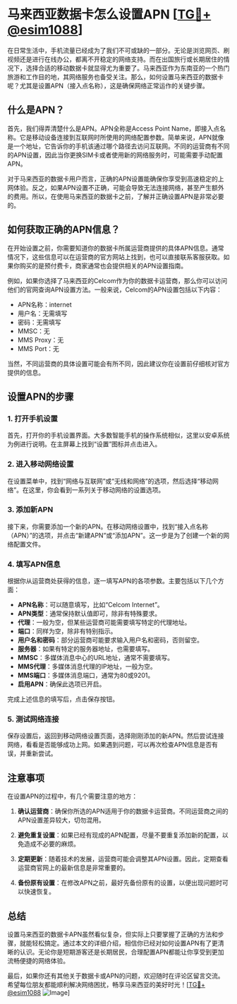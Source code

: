 # 马来西亚数据卡怎么设置APN [[TG💪+ @esim1088](https://t.me/s/esim1088)]

在日常生活中，手机流量已经成为了我们不可或缺的一部分。无论是浏览网页、刷视频还是进行在线办公，都离不开稳定的网络支持。而在出国旅行或长期居住的情况下，选择合适的移动数据卡就显得尤为重要了。马来西亚作为东南亚的一个热门旅游和工作目的地，其网络服务也备受关注。那么，如何设置马来西亚的数据卡呢？尤其是设置APN（接入点名称），这是确保网络正常运作的关键步骤。

## 什么是APN？

首先，我们得弄清楚什么是APN。APN全称是Access Point Name，即接入点名称。它是移动设备连接到互联网时所使用的网络配置参数。简单来说，APN就像是一个地址，它告诉你的手机该通过哪个路径去访问互联网。不同的运营商有不同的APN设置，因此当你更换SIM卡或者使用新的网络服务时，可能需要手动配置APN。

对于马来西亚的数据卡用户而言，正确的APN设置能确保你享受到高速稳定的上网体验。反之，如果APN设置不正确，可能会导致无法连接网络，甚至产生额外的费用。所以，在使用马来西亚的数据卡之前，了解并正确设置APN是非常必要的。

## 如何获取正确的APN信息？

在开始设置之前，你需要知道你的数据卡所属运营商提供的具体APN信息。通常情况下，这些信息可以在运营商的官方网站上找到，也可以直接联系客服获取。如果你购买的是预付费卡，商家通常也会提供相关的APN设置指南。

例如，如果你选择了马来西亚的Celcom作为你的数据卡运营商，那么你可以访问他们的官网查询APN设置方法。一般来说，Celcom的APN设置包括以下内容：
- APN名称：internet
- 用户名：无需填写
- 密码：无需填写
- MMSC：无
- MMS Proxy：无
- MMS Port：无

当然，不同运营商的具体设置可能会有所不同，因此建议你在设置前仔细核对官方提供的信息。

## 设置APN的步骤

### 1. 打开手机设置

首先，打开你的手机设置界面。大多数智能手机的操作系统相似，这里以安卓系统为例进行说明。在主屏幕上找到“设置”图标并点击进入。

### 2. 进入移动网络设置

在设置菜单中，找到“网络与互联网”或“无线和网络”的选项，然后选择“移动网络”。在这里，你会看到一系列关于移动网络的设置选项。

### 3. 添加新APN

接下来，你需要添加一个新的APN。在移动网络设置中，找到“接入点名称（APN）”的选项，并点击“新建APN”或“添加APN”。这一步是为了创建一个新的网络配置文件。

### 4. 填写APN信息

根据你从运营商处获得的信息，逐一填写APN的各项参数。主要包括以下几个方面：

- **APN名称**：可以随意填写，比如“Celcom Internet”。
- **APN类型**：通常保持默认值即可，除非有特殊要求。
- **代理**：一般为空，但某些运营商可能需要填写特定的代理地址。
- **端口**：同样为空，除非有特别指示。
- **用户名和密码**：部分运营商可能要求输入用户名和密码，否则留空。
- **服务器**：如果有特定的服务器地址，也需要填写。
- **MMSC**：多媒体消息中心的URL地址，通常不需要填写。
- **MMS代理**：多媒体消息代理的IP地址，一般为空。
- **MMS端口**：多媒体消息端口，通常为80或9201。
- **启用APN**：确保此选项已开启。

完成上述信息的填写后，点击保存按钮。

### 5. 测试网络连接

保存设置后，返回到移动网络设置页面，选择刚刚添加的新APN。然后尝试连接网络，看看是否能够成功上网。如果遇到问题，可以再次检查APN信息是否有误，并重新尝试。

## 注意事项

在设置APN的过程中，有几个需要注意的地方：

1. **确认运营商**：确保你所选的APN适用于你的数据卡运营商。不同运营商之间的APN设置差异较大，切勿混用。
   
2. **避免重复设置**：如果已经有现成的APN配置，尽量不要重复添加新的配置，以免造成不必要的麻烦。

3. **定期更新**：随着技术的发展，运营商可能会调整其APN设置。因此，定期查看运营商官网上的最新信息是非常重要的。

4. **备份原有设置**：在修改APN之前，最好先备份原有的设置，以便出现问题时可以快速恢复。

## 总结

设置马来西亚的数据卡APN虽然看似复杂，但实际上只要掌握了正确的方法和步骤，就能轻松搞定。通过本文的详细介绍，相信你已经对如何设置APN有了更清晰的认识。无论你是短期游客还是长期居民，合理配置APN都能让你享受到更加流畅便捷的网络体验。

最后，如果你还有其他关于数据卡或APN的问题，欢迎随时在评论区留言交流。希望每位朋友都能顺利解决网络困扰，畅享马来西亚的美好时光！[[TG💪+ @esim1088](https://t.me/s/esim1088) ![Image](https://i.postimg.cc/4NQfJmqS/Snipaste-2025-05-13-00-14-12.png)]